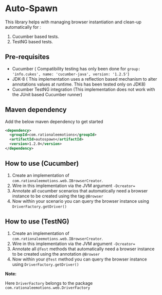 # Auto-Spawn

This library helps with managing browser instantiation and clean-up automatically for :

1. Cucumber based tests.
2. TestNG based tests.

## Pre-requisites
* Cucumber ( Compatibility testing has only been done for `group: 'info.cukes', name: 'cucumber-java', version: '1.2.5'`)
* JDK-8 ( This implementation uses a reflection based mechanism to alter annotations values at runtime. This has been tested only on JDK8)
* Cucumber TestNG integration (This implementation does not work with the JUnit based Cucumber runner)

## Maven dependency

Add the below maven dependency to get started

```xml
<dependency>
  <groupId>com.rationaleemotions</groupId>
  <artifactId>autospawn</artifactId>
  <version>1.2.0</version>
</dependency>
```

## How to use (Cucumber)
1. Create an implementation of `com.rationaleemotions.web.IBrowserCreator`.
2. Wire in this implementation via the JVM argument `-Dcreator=`
3. Annotate all cucumber scenarios that automatically need a browser instance to be created using the tag `@Browser`
4. Now within your scenario you can query the browser instance using `DriverFactory.getDriver()`

## How to use (TestNG)
1. Create an implementation of `com.rationaleemotions.web.IBrowserCreator`.
2. Wire in this implementation via the JVM argument `-Dcreator=`
3. Annotate all `@Test` methods that automatically need a browser instance to be created using the annotation `@Browser`
4. Now within your `@Test` method you can query the browser instance using `DriverFactory.getDriver()` 

**Note:**

Here `DriverFactory` belongs to the package `com.rationaleemotions.web.DriverFactory`